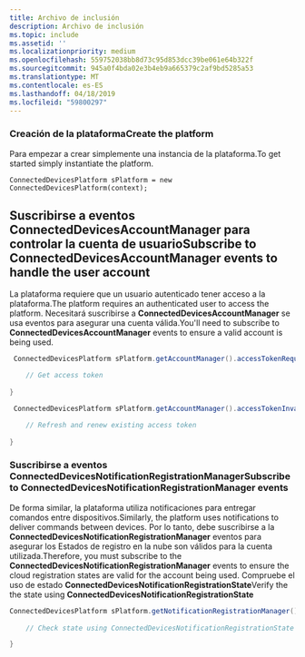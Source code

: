 ```yaml
---
title: Archivo de inclusión
description: Archivo de inclusión
ms.topic: include
ms.assetid: ''
ms.localizationpriority: medium
ms.openlocfilehash: 559752038bb8d73c95d853dcc39be061e64b322f
ms.sourcegitcommit: 945a0f4bda02e3b4eb9a665379c2af9bd5285a53
ms.translationtype: MT
ms.contentlocale: es-ES
ms.lasthandoff: 04/18/2019
ms.locfileid: "59800297"
---
```

### <a name="create-the-platform"></a><span data-ttu-id="4c55e-103">Creación de la plataforma</span><span class="sxs-lookup"><span data-stu-id="4c55e-103">Create the platform</span></span>

<span data-ttu-id="4c55e-104">Para empezar a crear simplemente una instancia de la plataforma.</span><span class="sxs-lookup"><span data-stu-id="4c55e-104">To get started simply instantiate the platform.</span></span>

`ConnectedDevicesPlatform sPlatform = new ConnectedDevicesPlatform(context);`

## <a name="subscribe-to-connecteddevicesaccountmanager-events-to-handle-the-user-account"></a><span data-ttu-id="4c55e-105">Suscribirse a eventos ConnectedDevicesAccountManager para controlar la cuenta de usuario</span><span class="sxs-lookup"><span data-stu-id="4c55e-105">Subscribe to ConnectedDevicesAccountManager events to handle the user account</span></span> 

<span data-ttu-id="4c55e-106">La plataforma requiere que un usuario autenticado tener acceso a la plataforma.</span><span class="sxs-lookup"><span data-stu-id="4c55e-106">The platform requires an authenticated user to access the platform.</span></span>  <span data-ttu-id="4c55e-107">Necesitará suscribirse a **ConnectedDevicesAccountManager** se usa eventos para asegurar una cuenta válida.</span><span class="sxs-lookup"><span data-stu-id="4c55e-107">You'll need to subscribe to **ConnectedDevicesAccountManager** events to ensure a valid account is being used.</span></span> 

```Java
 ConnectedDevicesPlatform sPlatform.getAccountManager().accessTokenRequested().subscribe((accountManager, args) -> {

    // Get access token
                 
}
```

```Java
 ConnectedDevicesPlatform sPlatform.getAccountManager().accessTokenInvalidated().subscribe((accountManager, args) -> {

    // Refresh and renew existing access token
    
}
```


### <a name="subscribe-to-connecteddevicesnotificationregistrationmanager-events"></a><span data-ttu-id="4c55e-108">Suscribirse a eventos ConnectedDevicesNotificationRegistrationManager</span><span class="sxs-lookup"><span data-stu-id="4c55e-108">Subscribe to ConnectedDevicesNotificationRegistrationManager events</span></span>

<span data-ttu-id="4c55e-109">De forma similar, la plataforma utiliza notificaciones para entregar comandos entre dispositivos.</span><span class="sxs-lookup"><span data-stu-id="4c55e-109">Similarly, the platform uses notifications to deliver commands between devices.</span></span>  <span data-ttu-id="4c55e-110">Por lo tanto, debe suscribirse a la **ConnectedDevicesNotificationRegistrationManager** eventos para asegurar los Estados de registro en la nube son válidos para la cuenta utilizada.</span><span class="sxs-lookup"><span data-stu-id="4c55e-110">Therefore, you must subscribe to the **ConnectedDevicesNotificationRegistrationManager** events to ensure the cloud registration states are valid for the account being used.</span></span>  <span data-ttu-id="4c55e-111">Compruebe el uso de estado **ConnectedDevicesNotificationRegistrationState**</span><span class="sxs-lookup"><span data-stu-id="4c55e-111">Verify the the state using **ConnectedDevicesNotificationRegistrationState**</span></span>

```Java
ConnectedDevicesPlatform sPlatform.getNotificationRegistrationManager().notificationRegistrationStateChanged().subscribe((notificationRegistrationManager, args) -> {
    
    // Check state using ConnectedDevicesNotificationRegistrationState enum

}
```